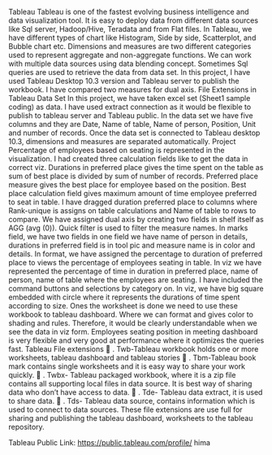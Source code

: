 Tableau
Tableau is one of the fastest evolving business intelligence and data visualization tool. It is easy to deploy data from different data sources like Sql server, Hadoop/Hive, Teradata and from Flat files. In Tableau, we have different types of chart like Histogram, Side by side, Scatterplot, and Bubble chart etc. Dimensions and measures are two different categories used to represent aggregate and non-aggregate functions. We can work with multiple data sources using data blending concept. Sometimes Sql queries are used to retrieve the data from data set. In this project, I have used Tableau Desktop 10.3 version and Tableau server to publish the workbook. I have compared two measures for dual axis.
File Extensions in Tableau
Data Set
In this project, we have taken excel set (Sheet1 sample coding) as data. I have used extract connection as it would be flexible to publish to tableau server and Tableau public. In the data set we have five columns and they are Date, Name of table, Name of person, Position, Unit and number of records. Once the data set is connected to Tableau desktop 10.3, dimensions and measures are separated automatically. 
Project
Percentage of employees based on seating is represented in the visualization. I had created three calculation fields like to get the data in correct viz.  Durations in preferred place gives the time spent on the table as sum of best place is divided by sum of number of records. Preferred place measure gives the best place for employee based on the position. Best place calculation field gives maximum amount of time employee preferred to seat in table. I have dragged duration preferred place to columns where Rank-unique is assigns on table calculations and Name of table to rows to compare. We have assigned dual axis by creating two fields in shelf itself as AGG (avg (0)). Quick filter is used to filter the measure names. In marks field, we have two fields in one field we have name of person in details, durations in preferred field is in tool pic and measure name is in color and details. 
In format, we have assigned the percentage to duration of preferred place to views the percentage of employees seating in table. In viz we have represented the percentage of time in duration in preferred place, name of person, name of table where the employees are seating.  I have included the command buttons and selections by category on. In viz, we have big square embedded with circle where it represents the durations of time spent according to size. Ones the worksheet is done we need to use these workbook to tableau dashboard. Where we can format and gives color to shading and rules. Therefore, it would be clearly understandable when we see the data in viz form. Employees seating position in meeting dashboard is very flexible and very good at performance where it optimizes the queries fast. 
Tableau File extensions
	. Twb-Tableau workbook holds one or more worksheets, tableau dashboard and tableau stories
	. Tbm-Tableau book mark contains single worksheets and it is easy way to share your work quickly.
	. Twbx- Tableau packaged workbook, where it is a zip file contains all supporting local files in data source. It is best way of sharing data who don’t have access to data.
	. Tde- Tableau data extract, it is used to share data.
	. Tds- Tableau data source, contains information which is used to connect to data sources.
These file extensions are use full for sharing and publishing the tableau dashboard, worksheets to the tableau repository.



Tableau Public Link: https://public.tableau.com/profile/ hima 
